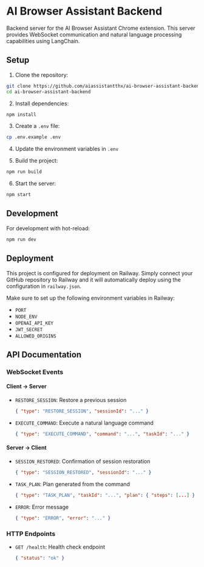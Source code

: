 # AI Browser Assistant Backend

Backend server for the AI Browser Assistant Chrome extension. This server provides WebSocket communication and natural language processing capabilities using LangChain.

## Setup

1. Clone the repository:
```bash
git clone https://github.com/aiassistantthx/ai-browser-assistant-backend.git
cd ai-browser-assistant-backend
```

2. Install dependencies:
```bash
npm install
```

3. Create a `.env` file:
```bash
cp .env.example .env
```

4. Update the environment variables in `.env`

5. Build the project:
```bash
npm run build
```

6. Start the server:
```bash
npm start
```

## Development

For development with hot-reload:
```bash
npm run dev
```

## Deployment

This project is configured for deployment on Railway. Simply connect your GitHub repository to Railway and it will automatically deploy using the configuration in `railway.json`.

Make sure to set up the following environment variables in Railway:
- `PORT`
- `NODE_ENV`
- `OPENAI_API_KEY`
- `JWT_SECRET`
- `ALLOWED_ORIGINS`

## API Documentation

### WebSocket Events

#### Client -> Server
- `RESTORE_SESSION`: Restore a previous session
  ```json
  { "type": "RESTORE_SESSION", "sessionId": "..." }
  ```
- `EXECUTE_COMMAND`: Execute a natural language command
  ```json
  { "type": "EXECUTE_COMMAND", "command": "...", "taskId": "..." }
  ```

#### Server -> Client
- `SESSION_RESTORED`: Confirmation of session restoration
  ```json
  { "type": "SESSION_RESTORED", "sessionId": "..." }
  ```
- `TASK_PLAN`: Plan generated from the command
  ```json
  { "type": "TASK_PLAN", "taskId": "...", "plan": { "steps": [...] } }
  ```
- `ERROR`: Error message
  ```json
  { "type": "ERROR", "error": "..." }
  ```

### HTTP Endpoints

- `GET /health`: Health check endpoint
  ```json
  { "status": "ok" }
  ```